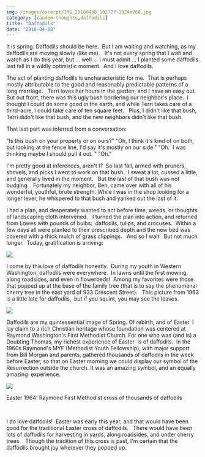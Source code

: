 ```yaml
---
img: /images/excerpt/IMG_20180408_102727-1024x768.jpg
category: [random-thoughts,daffodils]
title: "Daffodils"
date: "2018-04-08"
---
```


It is spring. Daffodils should be here.  But I am waiting and watching, as my daffodils are moving slowly (like me).   It's not every spring that I wait and watch as I do this year, but ... well ... I must admit ... I planted some daffodils last fall in a wildly optimistic moment.  And I love daffodils.

The act of planting daffodils is uncharacteristic for me.  That is perhaps mostly attributable to the good and reasonably predictable patterns of a long marriage.   Terri loves her hours in the garden, and I have an easy out.  But out front, there was this ugly bush bordering our neighbor's place.  I thought I could do some good in the earth, and while Terri takes care of a third-acre, I could take care of ten square feet.   Plus, I didn't like that bush, Terri didn't like that bush, and the new neighbors didn't like that bush.

That last part was inferred from a conversation:

"Is this bush on your property or on ours?" "Oh, I think it's kind of on both, but looking at the fence line, I'd say it's mostly on our side." "Oh.  I was thinking maybe I should pull it out. " "Oh."

I'm pretty good at inferences, aren't I?  So last fall, armed with pruners, shovels, and picks I went to work on that bush.  I sweat a lot, cussed a little, and generally lived in the moment.   But the last of that bush was not budging.   Fortunately my neighbor, Ben, came over with all of his wonderful, youthful, brute strength. While I was in the shop looking for a longer lever, he whispered to that bush and yanked out the last of it.

I had a plan, and desperately wanted to act before time, weeds, or thoughts of landscaping cloth intervened.   I turned the plan into action, and returned from Lowes with pounds of bulbs:  daffodils, tulips, and crocuses.  Within a few days all were planted to their prescribed depth and the new bed was covered with a thick mulch of grass clippings.   And so I wait.  But not much longer.  Today, gratification is arriving:

[![](/images/IMG_20180408_102727-1024x768.jpg)](http://blog.duanemcguire.com/wp-content/uploads/2018/04/IMG_20180408_102727.jpg)

I come by this love of daffodils honestly.  During my youth in Western Washington, daffodils were everywhere.  In lawns until the first mowing, along roadsides, and even in flowerbeds!  Among my favorites were those that popped up at the base of the family tree (that is to say the phenomenal cherry tree in the east yard of 933 Crescent Street).   This picture from 1963 is a little late for daffodils,  but if you squint, you may see the leaves.

[![](/images/CherryTree_preview.jpeg)](http://blog.duanemcguire.com/wp-content/uploads/2018/04/CherryTree_preview.jpeg)

Daffodils are my quintessential image of Spring. Of rebirth, and of Easter. I lay claim to a rich Christian heritage whose foundation was centered at Raymond Washington's First Methodist Church. For one who was (and is) a Doubting Thomas, my richest experience of Easter  is of daffodils.  In the 1960s Raymond's MYF (Methodist Youth Fellowship), with major support from Bill Morgan and parents, gathered thousands of daffodils in the week before Easter, so that on Easter morning we could display our symbol of the Resurrection outside the church. It was an amazing symbol, and an equally amazing  experience.

[![](/images/64-Raymond-Methodist-Easter-Daffodil-Cross-1024x699.jpg)](http://blog.duanemcguire.com/wp-content/uploads/2018/04/64-Raymond-Methodist-Easter-Daffodil-Cross.jpg)

Easter 1964: Raymond First Methodist cross of thousands of daffodils

 

I do love daffodils!  Easter was early this year, and that would have been good for the traditional Easter cross of daffodils.   There would have been lots of daffodils for harvesting in yards, along roadsides, and under cherry trees.   Though the tradition of this cross is past, I'm certain that the daffodils brought joy wherever they popped up.
